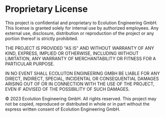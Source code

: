 # Proprietary License

This project is confidential and proprietary to Ecolution Engineering GmbH. This license is granted solely for internal use by authorized employees. Any external use, disclosure, distribution or reproduction of the project or any portion thereof is strictly prohibited.

THE PROJECT IS PROVIDED "AS IS" AND WITHOUT WARRANTY OF ANY KIND, EXPRESS, IMPLIED OR OTHERWISE, INCLUDING WITHOUT LIMITATION, ANY WARRANTY OF MERCHANTABILITY OR FITNESS FOR A PARTICULAR PURPOSE.

IN NO EVENT SHALL ECOLUTON ENGINEERING GMBH BE LIABLE FOR ANY DIRECT, INDIRECT, SPECIAL, INCIDENTAL OR CONSEQUENTIAL DAMAGES ARISING OUT OF OR IN CONNECTION WITH THE USE OF THE PROJECT, EVEN IF ADVISED OF THE POSSIBILITY OF SUCH DAMAGES.

© 2023 Ecolution Engineering GmbH. All rights reserved. This project may not be copied, reproduced or distributed in whole or in part without the express written consent of Ecolution Engineering GmbH.
